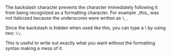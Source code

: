 The backslash character prevents the character immediately following it from being recognized as a formatting character. For example \_this\_ was not italicized because the underscores were written as `\_`.

Since the backslash is hidden when used like this, you can type a \\ by using two: `\\`.

This is useful to write out exactly what you want without the formatting syntax making a mess of it.